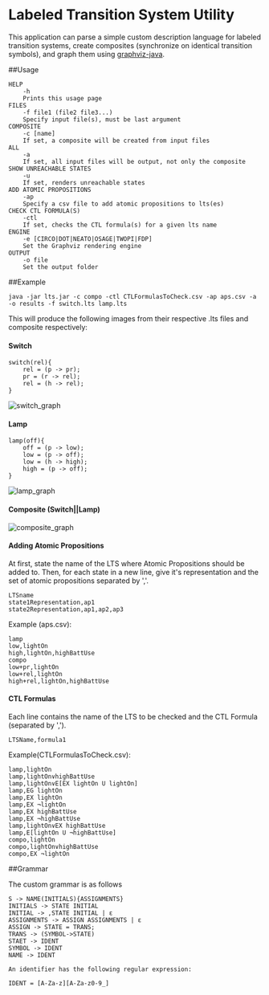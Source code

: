 # Labeled Transition System Utility

This application can parse a simple custom description language for labeled transition systems, create composites (synchronize on identical transition symbols), and graph them using [graphviz-java](https://github.com/nidi3/graphviz-java).

##Usage

    HELP
        -h
        Prints this usage page
    FILES
        -f file1 (file2 file3...)
        Specify input file(s), must be last argument
    COMPOSITE
        -c [name]
        If set, a composite will be created from input files
    ALL
        -a
        If set, all input files will be output, not only the composite
    SHOW UNREACHABLE STATES
        -u
        If set, renders unreachable states
    ADD ATOMIC PROPOSITIONS
        -ap
        Specify a csv file to add atomic propositions to lts(es)
    CHECK CTL FORMULA(S)
        -ctl
        If set, checks the CTL formula(s) for a given lts name
    ENGINE
        -e [CIRCO|DOT|NEATO|OSAGE|TWOPI|FDP]
        Set the Graphviz rendering engine
    OUTPUT
        -o file
        Set the output folder

##Example

    java -jar lts.jar -c compo -ctl CTLFormulasToCheck.csv -ap aps.csv -a -o results -f switch.lts lamp.lts
    
This will produce the following images from their respective .lts files and composite respectively:

#### Switch

    switch(rel){
        rel = (p -> pr);
        pr = (r -> rel);
        rel = (h -> rel);
    }

![switch_graph](https://i.imgur.com/YkRcS3P.png) 

#### Lamp

    lamp(off){
        off = (p -> low);
        low = (p -> off);
        low = (h -> high);
        high = (p -> off);
    }

![lamp_graph](https://i.imgur.com/Z6OZ3Im.png) 

#### Composite (Switch||Lamp)

![composite_graph](https://i.imgur.com/tPHVkG1.png) 


#### Adding Atomic Propositions
At first, state the name of the LTS where Atomic Propositions should be added to. Then, for each state in a new line,
give it's representation and the set of atomic propositions separated by ','.

    LTSname
    state1Representation,ap1
    state2Representation,ap1,ap2,ap3
    
Example (aps.csv):

    lamp
    low,lightOn
    high,lightOn,highBattUse
    compo
    low+pr,lightOn
    low+rel,lightOn
    high+rel,lightOn,highBattUse


#### CTL Formulas
Each line contains the name of the LTS to be checked and the CTL Formula (separated by ',').

    LTSName,formula1
    
Example(CTLFormulasToCheck.csv):

    lamp,lightOn
    lamp,lightOn∨highBattUse
    lamp,lightOn∨E[EX lightOn U lightOn]
    lamp,EG lightOn
    lamp,EX lightOn
    lamp,EX ¬lightOn
    lamp,EX highBattUse
    lamp,EX ¬highBattUse
    lamp,lightOn∨EX highBattUse
    lamp,E[lightOn U ¬highBattUse]
    compo,lightOn
    compo,lightOn∨highBattUse
    compo,EX ¬lightOn

##Grammar

The custom grammar is as follows

    S -> NAME(INITIALS){ASSIGNMENTS}
    INITIALS -> STATE INITIAL
    INITIAL -> ,STATE INITIAL | ε
    ASSIGNMENTS -> ASSIGN ASSIGNMENTS | ε
    ASSIGN -> STATE = TRANS;
    TRANS -> (SYMBOL->STATE)
    STAET -> IDENT
    SYMBOL -> IDENT
    NAME -> IDENT
    
    An identifier has the following regular expression:
    
    IDENT = [A-Za-z][A-Za-z0-9_] 